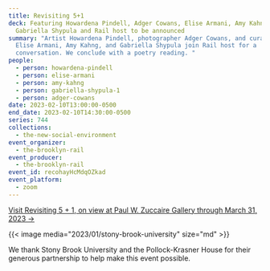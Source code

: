 ```yaml
---
title: Revisiting 5+1
deck: Featuring Howardena Pindell, Adger Cowans, Elise Armani, Amy Kahng,
  Gabriella Shypula and Rail host to be announced
summary: "Artist Howardena Pindell, photographer Adger Cowans, and curators
  Elise Armani, Amy Kahng, and Gabriella Shypula join Rail host for a
  conversation. We conclude with a poetry reading. "
people:
  - person: howardena-pindell
  - person: elise-armani
  - person: amy-kahng
  - person: gabriella-shypula-1
  - person: adger-cowans
date: 2023-02-10T13:00:00-0500
end_date: 2023-02-10T14:30:00-0500
series: 744
collections:
  - the-new-social-environment
event_organizer:
  - the-brooklyn-rail
event_producer:
  - the-brooklyn-rail
event_id: recohayHcMdqOZkad
event_platform:
  - zoom
---
```

[V﻿isit Revisiting 5 + 1, on view at Paul W. Zuccaire Gallery through March 31, 2023 →](https://zuccairegallery.stonybrook.edu/exhibitions/revisiting_5_plus_1.php)



{{< image media="2023/01/stony-brook-university" size="md" >}}

W﻿e thank Stony Brook University and the Pollock-Krasner House for their generous partnership to help make this event possible.